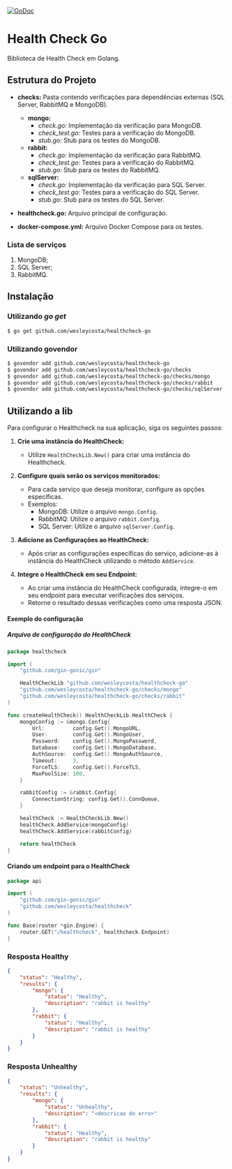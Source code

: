[![GoDoc](https://godoc.org/github.com/wesleycosta/goseq?status.svg)](https://godoc.org/github.com/wesleycosta/goseq)
# Health Check Go

Biblioteca de Health Check em Golang.

## Estrutura do Projeto

- **checks:** Pasta contendo verificações para dependências externas (SQL Server, RabbitMQ e MongoDB).
  - **mongo:**
    - *check.go:* Implementação da verificação para MongoDB.
    - *check_test.go:* Testes para a verificação do MongoDB.
    - *stub.go:* Stub para os testes do MongoDB.
  - **rabbit:**
    - *check.go:* Implementação da verificação para RabbitMQ.
    - *check_test.go:* Testes para a verificação do RabbitMQ.
    - *stub.go:* Stub para os testes do RabbitMQ.
  - **sqlServer:**
    - *check.go:* Implementação da verificação para SQL Server.
    - *check_test.go:* Testes para a verificação do SQL Server.
    - *stub.go:* Stub para os testes do SQL Server.

- **healthcheck.go:** Arquivo principal de configuração.

- **docker-compose.yml:** Arquivo Docker Compose para os testes.

### Lista de serviços

1. MongoDB;
2. SQL Server;
3. RabbitMQ.


## Instalação

### Utilizando *go get*

```bash
$ go get github.com/wesleycosta/healthcheck-go
```

### Utilizando govendor

```bash
$ govendor add github.com/wesleycosta/healthcheck-go
$ govendor add github.com/wesleycosta/healthcheck-go/checks
$ govendor add github.com/wesleycosta/healthcheck-go/checks/mongo
$ govendor add github.com/wesleycosta/healthcheck-go/checks/rabbit
$ govendor add github.com/wesleycosta/healthcheck-go/checks/sqlServer
```

## Utilizando a lib

Para configurar o Healthcheck na sua aplicação, siga os seguintes passos:

1. **Crie uma instância do HealthCheck:**
   - Utilize `HealthCheckLib.New()` para criar uma instância do Healthcheck.
   
2. **Configure quais serão os serviços monitorados:**
   - Para cada serviço que deseja monitorar, configure as opções específicas.
   - Exemplos:
     - MongoDB: Utilize o arquivo `mongo.Config`.
     - RabbitMQ: Utilize o arquivo `rabbit.Config`.
     - SQL Server: Utilize o arquivo `sqlServer.Config`.

3. **Adicione as Configurações ao HealthCheck:**
   - Após criar as configurações específicas do serviço, adicione-as à instância do HealthCheck utilizando o método `AddService`.
   
4. **Integre o HealthCheck em seu Endpoint:**
   - Ao criar uma instância do HealthCheck configurada, integre-o em seu endpoint para executar verificações dos serviços.
   - Retorne o resultado dessas verificações como uma resposta JSON.


#### Exemplo do configuração

##### Arquivo de configuração do HealthCheck
```go
package healthcheck

import (
	"github.com/gin-gonic/gin"

	HealthCheckLib "github.com/wesleycosta/healthcheck-go"
	"github.com/wesleycosta/healthcheck-go/checks/mongo"
	"github.com/wesleycosta/healthcheck-go/checks/rabbit"
)

func createHealthCheck() HealthCheckLib.HealthCheck {
	mongoConfig := &mongo.Config{
		Url:         config.Get().MongoURL,
		User:        config.Get().MongoUser,
		Password:    config.Get().MongoPassword,
		Database:    config.Get().MongoDatabase,
		AuthSource:  config.Get().MongoAuthSource,
		Timeout:     3,
		ForceTLS:    config.Get().ForceTLS,
		MaxPoolSize: 100,
	}

	rabbitConfig := &rabbit.Config{
		ConnectionString: config.Get().ConnQueue,
	}

	healthCheck := HealthCheckLib.New()
	healthCheck.AddService(mongoConfig)
	healthCheck.AddService(rabbitConfig)

	return healthCheck
}

```

#### Criando um endpoint para o HealthCheck

```go
package api

import (
	"github.com/gin-gonic/gin"
	"github.com/wesleycosta/healthcheck"
)

func Base(router *gin.Engine) {
	router.GET("/healthcheck", healthcheck.Endpoint)
}
```
### Resposta Healthy
```json
{
    "status": "Healthy",
    "results": {
        "mongo": {
            "status": "Healthy",
            "description": "rabbit is healthy"
        },
        "rabbit": {
            "status": "Healthy",
            "description": "rabbit is healthy"
        }
    }
}
```

### Resposta Unhealthy
```json
{
    "status": "Unhealthy",
    "results": {
        "mongo": {
            "status": "Unhealthy",
            "description": "<descricao do erro>"
        },
        "rabbit": {
            "status": "Healthy",
            "description": "rabbit is healthy"
        }
    }
}
```
